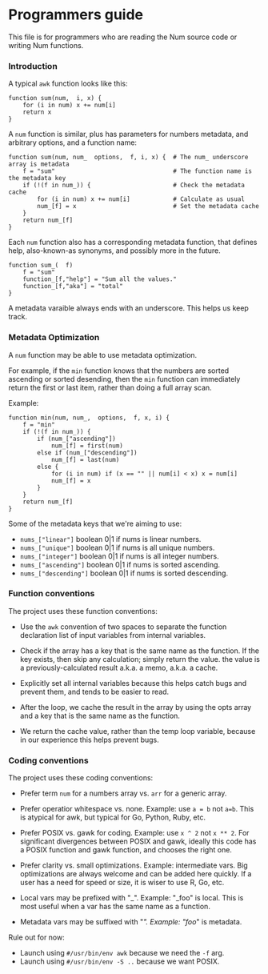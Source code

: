 # Programmers guide

This file is for programmers who are reading the Num source code or writing Num functions.


### Introduction

A typical `awk` function looks like this:

    function sum(num,  i, x) {
        for (i in num) x += num[i]
        return x
    }

A `num` function is similar, plus has parameters for numbers metadata, and arbitrary options, and a function name:

    function sum(num, num_  options,  f, i, x) {  # The num_ underscore array is metadata
        f = "sum"                                 # The function name is the metadata key
        if (!(f in num_)) {                       # Check the metadata cache
            for (i in num) x += num[i]            # Calculate as usual
            num_[f] = x                           # Set the metadata cache
        }
        return num_[f]
    }

Each `num` function also has a corresponding metadata function, that defines help, also-known-as synonyms, and possibly more in the future.

    function sum_(  f)
        f = "sum"
        function_[f,"help"] = "Sum all the values."
        function_[f,"aka"] = "total"
    }

A metadata varaible always ends with an underscore. This helps us keep track.


### Metadata Optimization

A `num` function may be able to use metadata optimization.

For example, if the `min` function knows that the numbers are sorted ascending or sorted desending, then the `min` function can immediately return the first or last item, rather than doing a full array scan.

Example:

    function min(num, num_,  options,  f, x, i) {
        f = "min"
        if (!(f in num_)) {
            if (num_["ascending"])
                num_[f] = first(num)
            else if (num_["descending"])
                num_[f] = last(num)
            else {
                for (i in num) if (x == "" || num[i] < x) x = num[i]
                num_[f] = x
            }
        }
        return num_[f]
    }


Some of the metadata keys that we're aiming to use:

  * `nums_["linear"]` boolean 0|1 if nums is linear numbers.
  * `nums_["unique"]` boolean 0|1 if nums is all unique numbers.
  * `nums_["integer"]` boolean 0|1 if nums is all integer numbers.
  * `nums_["ascending"]` boolean 0|1 if nums is sorted ascending.
  * `nums_["descending"]` boolean 0|1 if nums is sorted descending.


### Function conventions

The project uses these function conventions:

  * Use the `awk` convention of two spaces to separate the function
    declaration list of input variables from internal variables.

  * Check if the array has a key that is the same name as the function.
    If the key exists, then skip any calculation; simply return the value.
    the value is a previously-calculated result a.k.a. a memo, a.k.a. a cache.

  * Explicitly set all internal variables because this helps
    catch bugs and prevent them, and tends to be easier to read.

  * After the loop, we cache the result in the array by using the
    opts array and a key that is the same name as the function.

  * We return the cache value, rather than the temp loop variable,
    because in our experience this helps prevent bugs.

### Coding conventions

The project uses these coding conventions:

  * Prefer term `num` for a numbers array vs. `arr` for a generic array.

  * Prefer operatior whitespace vs. none. Example: use `a = b` not `a=b`.
    This is atypical for awk, but typical for Go, Python, Ruby, etc.

  * Prefer POSIX vs. gawk for coding. Example: use `x ^ 2` not `x ** 2`.
    For significant divergences between POSIX and gawk, ideally this code
    has a POSIX function and gawk function, and chooses the right one.

  * Prefer clarity vs. small optimizations. Example: intermediate vars.
    Big optimizations are always welcome and can be added here quickly.
    If a user has a need for speed or size, it is wiser to use R, Go, etc.

  * Local vars may be prefixed with "_". Example: "_foo" is local.
    This is most useful when a var has the same name as a function.

  * Metadata vars may be suffixed with "_". Example: "foo_" is metadata.

Rule out for now:

  * Launch using `#/usr/bin/env awk` because we need the `-f` arg.
  * Launch using `#/usr/bin/env -S ..` because we want POSIX.
